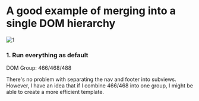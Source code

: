 # A good example of merging into a single DOM hierarchy
![1](https://github.com/user-attachments/assets/70ca0fb3-fb3c-4164-a7d7-7833b74a585c)

### 1. Run everything as default
DOM Group: 466/468/488


There's no problem with separating the nav and footer into subviews.
However, I have an idea that if I combine 466/468 into one group, I might be able to create a more efficient template.
